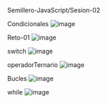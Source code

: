 Semillero-JavaScript/Sesion-02

Condicionales
![image](https://github.com/JackelinEspinosa/Semillero-JavaScript/assets/134608173/d04304aa-a303-4444-9c08-6afba14bbefa)

Reto-01
![image](https://github.com/JackelinEspinosa/Semillero-JavaScript/assets/134608173/12d89a5f-874a-4047-94cf-d497aa7ea991)

switch
![image](https://github.com/JackelinEspinosa/Semillero-JavaScript/assets/134608173/d97ad8ef-d0b7-4515-9e68-911fa4aeac40)

operadorTernario
![image](https://github.com/JackelinEspinosa/Semillero-JavaScript/assets/134608173/8c7131f8-1679-4a21-83a6-c63ed5fc152c)

Bucles
![image](https://github.com/JackelinEspinosa/Semillero-JavaScript/assets/134608173/0a14dd52-82d5-41a1-b8d2-19382cc89db0)

while
![image](https://github.com/JackelinEspinosa/Semillero-JavaScript/assets/134608173/85c0ecec-6f96-414c-bebe-bf8afb97f6a9)






